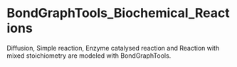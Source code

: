 # BondGraphTools_Biochemical_Reactions

Diffusion, Simple reaction, Enzyme catalysed reaction and Reaction with mixed stoichiometry are modeled with BondGraphTools.
